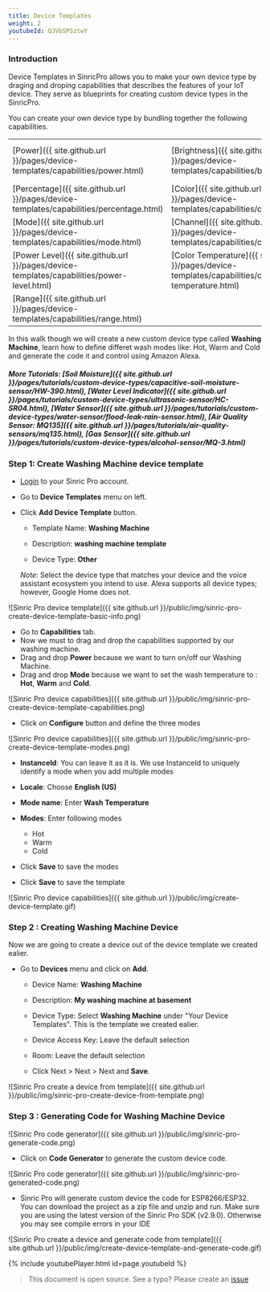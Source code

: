 ```yaml
---
title: Device Templates
weight: 2
youtubeId: QJVbSPSztwY
---
```


### Introduction 

Device Templates in SinricPro allows you to make your own device type by draging and droping capabilities that describes the features of your IoT device. They serve as blueprints for creating custom device types in the SinricPro.

You can create your own device type by bundling together the following capabilities.

| | | |
|----------|----------|----------|
| [Power]({{ site.github.url }}/pages/device-templates/capabilities/power.html) | [Brightness]({{ site.github.url }}/pages/device-templates/capabilities/brightness.html) | [Contact Sensor]({{ site.github.url }}/pages/device-templates/capabilities/contact-sensor.html) |
| [Percentage]({{ site.github.url }}/pages/device-templates/capabilities/percentage.html) | [Color]({{ site.github.url }}/pages/device-templates/capabilities/color.html) | [Doorbell]({{ site.github.url }}/pages/device-templates/capabilities/doorbell.html) |
| [Mode]({{ site.github.url }}/pages/device-templates/capabilities/mode.html) | [Channel]({{ site.github.url }}/pages/device-templates/capabilities/channel.html) | [Equalizer]({{ site.github.url }}/pages/device-templates/capabilities/equalizer.html) |
| [Power Level]({{ site.github.url }}/pages/device-templates/capabilities/power-level.html) | [Color Temperature]({{ site.github.url }}/pages/device-templates/capabilities/color-temperature.html) | [Input Control]({{ site.github.url }}/pages/device-templates/capabilities/input-control.html) |
| [Range]({{ site.github.url }}/pages/device-templates/capabilities/range.html) | | |

In this walk though we will create a new custom device type called **Washing Machine**, learn how to define differet wash modes like: Hot, Warm and Cold and generate the code it and control using Amazon Alexa.

##### More Tutorials: [Soil Moisture]({{ site.github.url }}/pages/tutorials/custom-device-types/capacitive-soil-moisture-sensor/HW-390.html), [Water Level Indicator]({{ site.github.url }}/pages/tutorials/custom-device-types/ultrasonic-sensor/HC-SR04.html), [Water Sensor]({{ site.github.url }}/pages/tutorials/custom-device-types/water-sensor/flood-leak-rain-sensor.html), [Air Quality Sensor: MQ135]({{ site.github.url }}/pages/tutorials/air-quality-sensors/mq135.html), [Gas Sensor]({{ site.github.url }}/pages/tutorials/custom-device-types/alcohol-sensor/MQ-3.html)

### Step 1: Create Washing Machine device template

* [Login](http://portal.sinric.pro) to your Sinric Pro account.

* Go to **Device Templates** menu on left.

* Click **Add Device Template** button.
    * Template Name: **Washing Machine**

    * Description: **washing machine template** 

    * Device Type: **Other**
    
    *Note*: Select the device type that matches your device and the voice assistant ecosystem you intend to use. Alexa supports all device types; however, Google Home does not.

![Sinric Pro device template]({{ site.github.url }}/public/img/sinric-pro-create-device-template-basic-info.png)

* Go to **Capabilities** tab.
* Now we must to drag and drop the capabilities supported by our washing machine. 
* Drag and drop **Power** because we want to turn on/off our Washing Machine. 
* Drag and drop **Mode** because we want to set the wash temperature to : **Hot**, **Warm** and **Cold**.

![Sinric Pro device capabilities]({{ site.github.url }}/public/img/sinric-pro-create-device-template-capabilities.png)

* Click on **Configure** button and define the three modes

![Sinric Pro device capabilities]({{ site.github.url }}/public/img/sinric-pro-create-device-template-modes.png)

* **InstanceId**: You can leave it as it is. We use InstanceId to uniquely identify a mode when you add multiple modes

* **Locale**: Choose **English (US)**

* **Mode name**: Enter **Wash Temperature**

* **Modes**: Enter following modes
    * Hot
    * Warm
    * Cold

* Click **Save** to save the modes

* Click **Save**  to save the template

![Sinric Pro device capabilities]({{ site.github.url }}/public/img/create-device-template.gif)

   
### Step 2 : Creating Washing Machine Device

Now we are going to create a device out of the device template we created ealier.

* Go to **Devices** menu and click on **Add**. 

    * Device Name: **Washing Machine**

    * Description: **My washing machine at basement**

    * Device Type: Select **Washing Machine** under "Your Device Templates". This is the template we created ealier.

    * Device Access Key: Leave the default selection

    * Room: Leave the default selection
    
    * Click Next > Next > Next and **Save**.

![Sinric Pro create a device from template]({{ site.github.url }}/public/img/sinric-pro-create-device-from-template.png)

### Step 3 : Generating Code for Washing Machine Device

![Sinric Pro code generator]({{ site.github.url }}/public/img/sinric-pro-generate-code.png)

* Click on **Code Generator** to generate the custom device code. 

![Sinric Pro code generator]({{ site.github.url }}/public/img/sinric-pro-generated-code.png)

* Sinric Pro will generate custom device the code for ESP8266/ESP32. You can download the project as a zip file and unzip and run. Make sure you are using the
latest version of the Sinric Pro SDK (v2.9.0). Otherwise you may see compile errors in your IDE

![Sinric Pro create a device and generate code from template]({{ site.github.url }}/public/img/create-device-template-and-generate-code.gif)
 

{% include youtubePlayer.html id=page.youtubeId %}

> This document is open source. See a typo? Please create an [issue](https://github.com/sinricpro/help-docs)